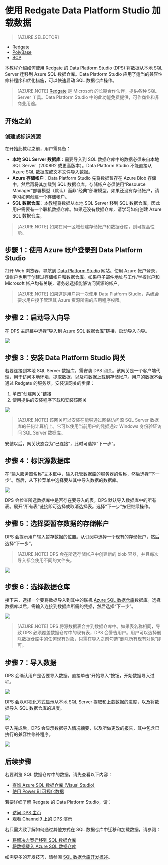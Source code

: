 <properties
   pageTitle="使用 Redgate 的 Data Platform Studio 将数据载入 SQL 数据仓库 | Azure"
   description="了解如何将 Redgate 的 Data Platform Studio 用于数据仓库方案。"
   services="sql-data-warehouse"
   documentationCenter="NA"
   authors="twounder"
   manager="barbkess"
   editor=""/>  


<tags
   ms.service="sql-data-warehouse"
   ms.devlang="NA"
   ms.topic="get-started-article"
   ms.tgt_pltfrm="NA"
   ms.workload="data-services"
   ms.date="10/13/2016"
   ms.author="mausher;barbkess"/>  



# 使用 Redgate Data Platform Studio 加载数据

> [AZURE.SELECTOR]
- [Redgate](/documentation/articles/sql-data-warehouse-load-with-redgate)
- [PolyBase](/documentation/articles/sql-data-warehouse-get-started-load-with-polybase)
- [BCP](/documentation/articles/sql-data-warehouse-load-with-bcp)

本教程介绍如何使用 [Redgate 的 Data Platform Studio](http://www.red-gate.com/products/azure-development/data-platform-studio/) (DPS) 将数据从本地 SQL Server 迁移到 Azure SQL 数据仓库。Data Platform Studio 应用了适当的兼容性修补程序和优化措施，可以快速启动 SQL 数据仓库操作。

> [AZURE.NOTE] [Redgate](http://www.red-gate.com) 是 Microsoft 的长期合作伙伴，提供各种 SQL Server 工具。Data Platform Studio 中的此功能免费提供，可作商业和非商业用途。

## 开始之前
### 创建或标识资源

在开始此教程之前，用户需具备：

- **本地 SQL Server 数据库**：需要导入到 SQL 数据仓库中的数据必须来自本地 SQL Server（2008R2 或更高版本）。Data Platform Studio 不能直接从 Azure SQL 数据库或文本文件导入数据。
- **Azure 存储帐户**：Data Platform Studio 先将数据暂存在 Azure Blob 存储中，然后再将其加载到 SQL 数据仓库。存储帐户必须使用“Resource Manager”部署模型（默认）而非“经典”部署模型。如果还没有存储帐户，请学习如何创建一个存储帐户。
- **SQL 数据仓库**：本教程将数据从本地 SQL Server 移到 SQL 数据仓库，因此用户需要有一个联机数据仓库。如果还没有数据仓库，请学习如何创建 Azure SQL 数据仓库。

> [AZURE.NOTE] 如果在同一区域创建存储帐户和数据仓库，则可提高性能。

## 步骤 1：使用 Azure 帐户登录到 Data Platform Studio
打开 Web 浏览器，导航到 [Data Platform Studio](https://www.dataplatformstudio.com/) 网站。使用 Azure 帐户登录，该帐户也用于创建过存储帐户和数据仓库。如果电子邮件地址与工作/学校帐户和 Microsoft 帐户均有关联，请务必选择能够访问资源的帐户。

> [AZURE.NOTE] 如果这是用户第一次使用 Data Platform Studio，系统会要求用户授予管理其 Azure 资源所需的应用程序权限。

## 步骤 2：启动导入向导
在 DPS 主屏幕中选择“导入到 Azure SQL 数据仓库”链接，启动导入向导。

![][1]  


## 步骤 3：安装 Data Platform Studio 网关
若要连接到本地 SQL Server 数据库，需安装 DPS 网关。该网关是一个客户端代理，用于访问本地环境、提取数据，以及将数据上载到存储帐户。用户的数据不会通过 Redgate 的服务器。安装该网关的步骤：

1.	单击“创建网关”链接
2. 使用提供的安装程序下载和安装该网关

![][2]  


> [AZURE.NOTE] 该网关可以安装在能够通过网络访问源 SQL Server 数据库的任何计算机上。它可以使用当前用户的凭据通过 Windows 身份验证访问 SQL Server 数据库。

安装以后，网关状态变为“已连接”，此时可选择“下一步”。

## 步骤 4：标识源数据库
在“输入服务器名称”文本框中，输入托管数据库的服务器的名称，然后选择“下一步”。然后，从下拉菜单中选择要从其中导入数据的数据库。

![][3]  


DPS 会检查所选数据库中是否存在要导入的表。DPS 默认导入数据库中的所有表。展开“所有表”链接即可选择或取消选择表。选择“下一步”按钮继续操作。

## 步骤 5：选择要暂存数据的存储帐户
DPS 会提示用户输入暂存数据的位置。从订阅中选择一个现有的存储帐户，然后选择“下一步”。

> [AZURE.NOTE] DPS 会在所选存储帐户中创建新的 blob 容器，并且每次导入都会使用不同的文件夹。

![][4]  


## 步骤 6：选择数据仓库
接下来，选择一个要将数据导入到其中的联机 [Azure SQL 数据仓库](http://aka.ms/sqldw)数据库。选择数据库以后，需输入连接到数据库所需的凭据，然后选择“下一步”。

![][5]  


> [AZURE.NOTE] DPS 将源数据表合并到数据仓库中。如果表名称相同，导致 DPS 必须覆盖数据仓库中的现有表，DPS 会警告用户。用户可以选择删除数据仓库中的任何现有对象，只需在导入之前勾选“删除所有现有对象”即可。

## 步骤 7：导入数据
DPS 会确认用户是否要导入数据。直接单击“开始导入”按钮，开始数据导入过程。

![][6]  


DPS 会以可视化方式显示从本地 SQL Server 提取和上载数据的进度，以及将数据导入 SQL 数据仓库的进度。

![][7]  


导入完成后，DPS 会显示数据导入情况摘要，以及所做更改的报告，其中包含已执行的兼容性修补程序。

![][8]  


## 后续步骤
若要浏览 SQL 数据仓库中的数据，请先查看以下内容：

- [查询 Azure SQL 数据仓库 (Visual Studio)][]
- [使用 Power BI 可视化数据][]

若要详细了解 Redgate 的 Data Platform Studio，请：

- [访问 DPS 主页](http://www.dataplatformstudio.com/)
- [观看 Channel9 上的 DPS 演示](https://channel9.msdn.com/Blogs/cloud-with-a-silver-lining/Loading-data-into-Azure-SQL-Datawarehouse-with-Redgate-Data-Platform-Studio)

若只需大致了解如何通过其他方式在 SQL 数据仓库中迁移和加载数据，请参阅：

- [将解决方案迁移到 SQL 数据仓库][]
- [将数据载入 Azure SQL 数据仓库](/documentation/articles/sql-data-warehouse-overview-load/)

如需更多的开发技巧，请参阅 [SQL 数据仓库开发概述](/documentation/articles/sql-data-warehouse-overview-develop/)。

<!--Image references-->

[1]: media/sql-data-warehouse-redgate/2016-10-05_15-59-56.png
[2]: media/sql-data-warehouse-redgate/2016-10-05_11-16-07.png
[3]: media/sql-data-warehouse-redgate/2016-10-05_11-17-46.png
[4]: media/sql-data-warehouse-redgate/2016-10-05_11-20-41.png
[5]: media/sql-data-warehouse-redgate/2016-10-05_11-31-24.png
[6]: media/sql-data-warehouse-redgate/2016-10-05_11-32-20.png
[7]: media/sql-data-warehouse-redgate/2016-10-05_11-49-53.png
[8]: media/sql-data-warehouse-redgate/2016-10-05_12-57-10.png

<!--Article references-->

[查询 Azure SQL 数据仓库 (Visual Studio)]: /documentation/articles/sql-data-warehouse-query-visual-studio
[使用 Power BI 可视化数据]: /documentation/articles/sql-data-warehouse-get-started-visualize-with-power-bi
[将解决方案迁移到 SQL 数据仓库]: /documentation/articles/sql-data-warehouse-overview-migrate
[Load data into Azure SQL Data Warehouse]: /documentation/articles/sql-data-warehouse-overview-load
[SQL Data Warehouse development overview]: /documentation/articles/sql-data-warehouse-overview-develop

<!---HONumber=Mooncake_1024_2016-->